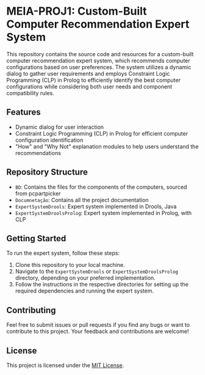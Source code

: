 # MEIA-PROJ1: Custom-Built Computer Recommendation Expert System

This repository contains the source code and resources for a custom-built computer recommendation expert system, which recommends computer configurations based on user preferences. The system utilizes a dynamic dialog to gather user requirements and employs Constraint Logic Programming (CLP) in Prolog to efficiently identify the best computer configurations while considering both user needs and component compatibility rules.

## Features

- Dynamic dialog for user interaction
- Constraint Logic Programming (CLP) in Prolog for efficient computer configuration identification
- "How" and "Why Not" explanation modules to help users understand the recommendations

## Repository Structure

- `BD`: Contains the files for the components of the computers, sourced from pcpartpicker
- `Documnetação`: Contains all the project documentation
- `ExpertSystemDrools`: Expert system implemented in Drools, Java
- `ExpertSystemDroolsProlog`: Expert system implemented in Prolog, with CLP

## Getting Started

To run the expert system, follow these steps:

1. Clone this repository to your local machine.
2. Navigate to the `ExpertSystemDrools` or `ExpertSystemDroolsProlog` directory, depending on your preferred implementation.
3. Follow the instructions in the respective directories for setting up the required dependencies and running the expert system.

## Contributing

Feel free to submit issues or pull requests if you find any bugs or want to contribute to this project. Your feedback and contributions are welcome!

## License

This project is licensed under the [MIT License](https://opensource.org/licenses/MIT).
